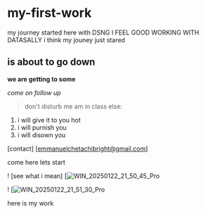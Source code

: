 # my-first-work
my journey started here with DSNG
I FEEL GOOD WORKING WITH DATASALLY 
i think my jouney just stared

## is about to go down
**we are getting to some**

*come on follow up*
> don't disturb me am in class else:
1. i will give it to you hot
2. i will purnish you
3. i will disown you

[contact] [emmanuelchetachibright@gmail.com]

come here lets start

! [see what i mean] [![WIN_20250122_21_50_45_Pro](https://github.com/user-attachments/assets/776d707a-959a-488a-a7cc-a5469fe45f48)

! [![WIN_20250122_21_51_30_Pro](https://github.com/user-attachments/assets/b05bd2ee-36ff-4ea0-be42-1402cfe09cca)

here is my  work

